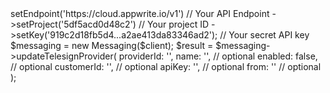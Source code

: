 <?php

use Getapp\Client;
use Getapp\Services\Messaging;

$client = (new Client())
    ->setEndpoint('https://cloud.appwrite.io/v1') // Your API Endpoint
    ->setProject('5df5acd0d48c2') // Your project ID
    ->setKey('919c2d18fb5d4...a2ae413da83346ad2'); // Your secret API key

$messaging = new Messaging($client);

$result = $messaging->updateTelesignProvider(
    providerId: '<PROVIDER_ID>',
    name: '<NAME>', // optional
    enabled: false, // optional
    customerId: '<CUSTOMER_ID>', // optional
    apiKey: '<API_KEY>', // optional
    from: '<FROM>' // optional
);